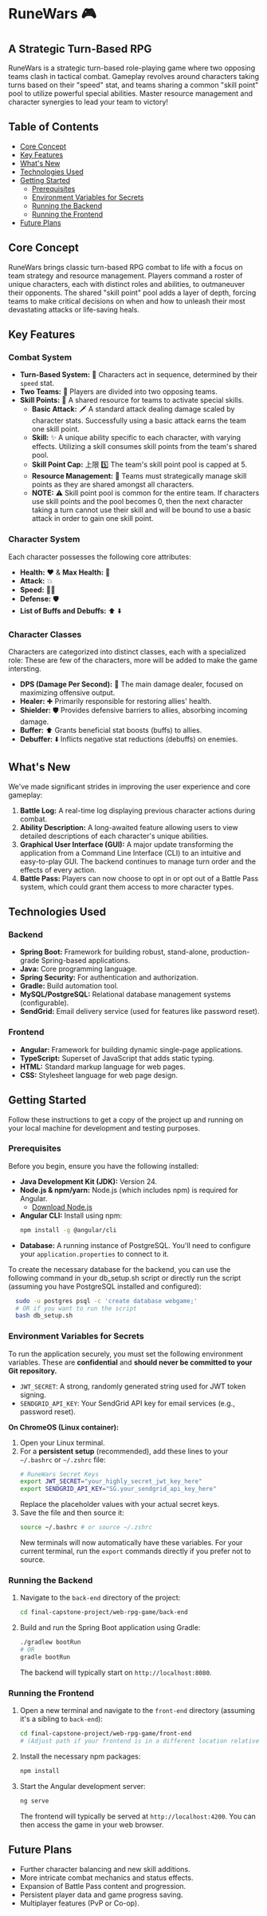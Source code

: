 # RuneWars 🎮

## A Strategic Turn-Based RPG

RuneWars is a strategic turn-based role-playing game where two opposing teams clash in tactical combat. Gameplay revolves around characters taking turns based on their "speed" stat, and teams sharing a common "skill point" pool to utilize powerful special abilities. Master resource management and character synergies to lead your team to victory\!

## Table of Contents

  * [Core Concept](#core-concept)
  * [Key Features](#key-features)
  * [What's New](#whats-new)
  * [Technologies Used](#technologies-used)
  * [Getting Started](#getting-started)
      * [Prerequisites](#prerequisites)
      * [Environment Variables for Secrets](#environment-variables-for-secrets)
      * [Running the Backend](#running-the-backend)
      * [Running the Frontend](#running-the-frontend)
  * [Future Plans](#future-plans)

## Core Concept

RuneWars brings classic turn-based RPG combat to life with a focus on team strategy and resource management. Players command a roster of unique characters, each with distinct roles and abilities, to outmaneuver their opponents. The shared "skill point" pool adds a layer of depth, forcing teams to make critical decisions on when and how to unleash their most devastating attacks or life-saving heals.

## Key Features

### Combat System

  * **Turn-Based System:** 🔄 Characters act in sequence, determined by their `speed` stat.
  * **Two Teams:** 🤝 Players are divided into two opposing teams.
  * **Skill Points:** 🌟 A shared resource for teams to activate special skills.
      * **Basic Attack:** 🗡️ A standard attack dealing damage scaled by character stats. Successfully using a basic attack earns the team one skill point.
      * **Skill:** ✨ A unique ability specific to each character, with varying effects. Utilizing a skill consumes skill points from the team's shared pool.
      * **Skill Point Cap:** 上限 5️⃣ The team's skill point pool is capped at 5.
      * **Resource Management:** 🧠 Teams must strategically manage skill points as they are shared amongst all characters.
      * **NOTE:** ⚠️ Skill point pool is common for the entire team. If characters use skill points and the pool becomes 0, then the next character taking a turn cannot use their skill and will be bound to use a basic attack in order to gain one skill point.

### Character System

Each character possesses the following core attributes:

  * **Health:** ❤️ & **Max Health:** 💖
  * **Attack:** 💥
  * **Speed:** 🏃💨
  * **Defense:** 🛡️
  * **List of Buffs and Debuffs:** ⬆️ ⬇️

### Character Classes

Characters are categorized into distinct classes, each with a specialized role:
These are few of the characters, more will be added to make the game intersting.

  * **DPS (Damage Per Second):** 🎯 The main damage dealer, focused on maximizing offensive output.
  * **Healer:** ✚ Primarily responsible for restoring allies' health.
  * **Shielder:** 🛡️ Provides defensive barriers to allies, absorbing incoming damage.
  * **Buffer:** ⬆️ Grants beneficial stat boosts (buffs) to allies.
  * **Debuffer:** ⬇️ Inflicts negative stat reductions (debuffs) on enemies.

## What's New

We've made significant strides in improving the user experience and core gameplay:

1.  **Battle Log:** A real-time log displaying previous character actions during combat.
2.  **Ability Description:** A long-awaited feature allowing users to view detailed descriptions of each character's unique abilities.
3.  **Graphical User Interface (GUI):** A major update transforming the application from a Command Line Interface (CLI) to an intuitive and easy-to-play GUI. The backend continues to manage turn order and the effects of every action.
4.  **Battle Pass:** Players can now choose to opt in or opt out of a Battle Pass system, which could grant them access to more character types.

## Technologies Used

### Backend

  * **Spring Boot:** Framework for building robust, stand-alone, production-grade Spring-based applications.
  * **Java:** Core programming language.
  * **Spring Security:** For authentication and authorization.
  * **Gradle:** Build automation tool.
  * **MySQL/PostgreSQL:** Relational database management systems (configurable).
  * **SendGrid:** Email delivery service (used for features like password reset).

### Frontend

  * **Angular:** Framework for building dynamic single-page applications.
  * **TypeScript:** Superset of JavaScript that adds static typing.
  * **HTML:** Standard markup language for web pages.
  * **CSS:** Stylesheet language for web page design.

## Getting Started

Follow these instructions to get a copy of the project up and running on your local machine for development and testing purposes.

### Prerequisites

Before you begin, ensure you have the following installed:

  * **Java Development Kit (JDK):** Version 24.
  * **Node.js & npm/yarn:** Node.js (which includes npm) is required for Angular.
      * [Download Node.js](https://nodejs.org/)
  * **Angular CLI:** Install using npm:
    ```bash
    npm install -g @angular/cli
    ```
  * **Database:** A running instance of PostgreSQL. You'll need to configure your `application.properties` to connect to it.
  
  To create the necessary database for the backend, you can use the following command in your db_setup.sh script or directly run the script (assuming you have PostgreSQL installed and configured):
  ```bash
    sudo -u postgres psql -c 'create database webgame;'
    # OR if you want to run the script
    bash db_setup.sh
  ```

### Environment Variables for Secrets

To run the application securely, you must set the following environment variables. These are **confidential** and **should never be committed to your Git repository.**

  * `JWT_SECRET`: A strong, randomly generated string used for JWT token signing.
  * `SENDGRID_API_KEY`: Your SendGrid API key for email services (e.g., password reset).

**On ChromeOS (Linux container):**

1.  Open your Linux terminal.
2.  For a **persistent setup** (recommended), add these lines to your `~/.bashrc` or `~/.zshrc` file:
    ```bash
    # RuneWars Secret Keys
    export JWT_SECRET="your_highly_secret_jwt_key_here"
    export SENDGRID_API_KEY="SG.your_sendgrid_api_key_here"
    ```
    Replace the placeholder values with your actual secret keys.
3.  Save the file and then source it:
    ```bash
    source ~/.bashrc # or source ~/.zshrc
    ```
    New terminals will now automatically have these variables. For your current terminal, run the `export` commands directly if you prefer not to source.

### Running the Backend

1.  Navigate to the `back-end` directory of the project:
    ```bash
    cd final-capstone-project/web-rpg-game/back-end
    ```
2.  Build and run the Spring Boot application using Gradle:
    ```bash
    ./gradlew bootRun
    # OR
    gradle bootRun
    ```
    The backend will typically start on `http://localhost:8080`.

### Running the Frontend

1.  Open a new terminal and navigate to the `front-end` directory (assuming it's a sibling to `back-end`):
    ```bash
    cd final-capstone-project/web-rpg-game/front-end
    # (Adjust path if your frontend is in a different location relative to the root project)
    ```
2.  Install the necessary npm packages:
    ```bash
    npm install
    ```
3.  Start the Angular development server:
    ```bash
    ng serve
    ```
    The frontend will typically be served at `http://localhost:4200`. You can then access the game in your web browser.

## Future Plans

  * Further character balancing and new skill additions.
  * More intricate combat mechanics and status effects.
  * Expansion of Battle Pass content and progression.
  * Persistent player data and game progress saving.
  * Multiplayer features (PvP or Co-op).